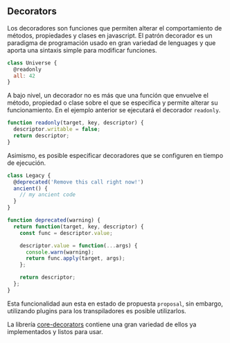 ## Decorators

Los decoradores son funciones que permiten alterar el comportamiento de métodos, propiedades y clases en javascript. El patrón decorador es un paradigma de programación usado en gran variedad de lenguages y que aporta una sintaxis simple para modificar funciones.

```javascript
class Universe {
  @readonly
  all: 42
}
```

A bajo nivel, un decorador no es más que una función que envuelve el método, propiedad o clase sobre el que se especifica y permite alterar su funcionamiento. En el ejemplo anterior se ejecutará el decorador `readonly`.

```javascript
function readonly(target, key, descriptor) {
  descriptor.writable = false;
  return descriptor;
}
```

Asimismo, es posible especificar decoradores que se configuren en tiempo de ejecución.

```javascript
class Legacy {
  @deprecated('Remove this call right now!')
  ancient() {
    // my ancient code
  }
}

function deprecated(warning) {
  return function(target, key, descriptor) {
    const func = descriptor.value;

    descriptor.value = function(...args) {
      console.warn(warning);
      return func.apply(target, args);
    };

    return descriptor;
  };
}
```

Esta funcionalidad aun esta en estado de propuesta `proposal`, sin embargo, utilizando plugins para los transpiladores es posible utilizarlos.

La librería [core-decorators](https://github.com/jayphelps/core-decorators.js) contiene una gran variedad de ellos ya implementados y listos para usar.




